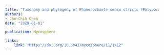 ```yaml
---
title: "Taxonomy and phylogeny of Phanerochaete sensu stricto (Polyporales, Basidiomycota) with emphasis on Chinese collections and descriptions of nine new species"
authors:
- Che-Chih Chen
date: "2020-01-01"

publication: Mycosphere

links:
    link: "https://doi.org/10.5943/mycosphere/11/1/12"
---
```

